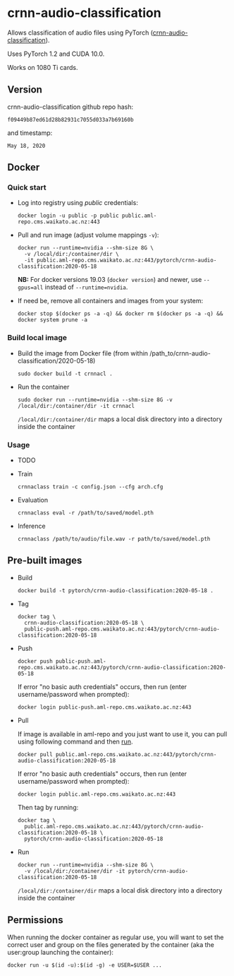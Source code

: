 # crnn-audio-classification

Allows classification of audio files using PyTorch ([crnn-audio-classification](https://github.com/ksanjeevan/crnn-audio-classification)).

Uses PyTorch 1.2 and CUDA 10.0.

Works on 1080 Ti cards. 

## Version

crnn-audio-classification github repo hash:

```
f09449b87ed61d28b82931c7055d033a7b69160b
```

and timestamp:

```
May 18, 2020
```

## Docker

### Quick start

* Log into registry using *public* credentials:

  ```commandline
  docker login -u public -p public public.aml-repo.cms.waikato.ac.nz:443 
  ```

* Pull and run image (adjust volume mappings `-v`):

  ```commandline
  docker run --runtime=nvidia --shm-size 8G \
    -v /local/dir:/container/dir \
    -it public.aml-repo.cms.waikato.ac.nz:443/pytorch/crnn-audio-classification:2020-05-18
  ```

  **NB:** For docker versions 19.03 (`docker version`) and newer, use `--gpus=all` instead of `--runtime=nvidia`.

* If need be, remove all containers and images from your system:

  ```commandline
  docker stop $(docker ps -a -q) && docker rm $(docker ps -a -q) && docker system prune -a
  ```

### Build local image

* Build the image from Docker file (from within /path_to/crnn-audio-classification/2020-05-18)

  ```commandline
  sudo docker build -t crnnacl .
  ```
  
* Run the container

  ```commandline
  sudo docker run --runtime=nvidia --shm-size 8G -v /local/dir:/container/dir -it crnnacl
  ```
  `/local/dir:/container/dir` maps a local disk directory into a directory inside the container

### Usage

* TODO 

* Train

  ```commandline
  crnnaclass train -c config.json --cfg arch.cfg
  ```
  
* Evaluation 

  ```commandline
  crnnaclass eval -r /path/to/saved/model.pth
  ```

* Inference

  ```commandline
  crnnaclass /path/to/audio/file.wav -r path/to/saved/model.pth 
  ```

## Pre-built images

* Build

  ```commandline
  docker build -t pytorch/crnn-audio-classification:2020-05-18 .
  ```
  
* Tag

  ```commandline
  docker tag \
    crnn-audio-classification:2020-05-18 \
    public-push.aml-repo.cms.waikato.ac.nz:443/pytorch/crnn-audio-classification:2020-05-18
  ```
  
* Push

  ```commandline
  docker push public-push.aml-repo.cms.waikato.ac.nz:443/pytorch/crnn-audio-classification:2020-05-18
  ```
  If error "no basic auth credentials" occurs, then run (enter username/password when prompted):
  
  ```commandline
  docker login public-push.aml-repo.cms.waikato.ac.nz:443
  ```
  
* Pull

  If image is available in aml-repo and you just want to use it, you can pull using following command and then [run](#run).

  ```commandline
  docker pull public.aml-repo.cms.waikato.ac.nz:443/pytorch/crnn-audio-classification:2020-05-18
  ```
  If error "no basic auth credentials" occurs, then run (enter username/password when prompted):
  
  ```commandline
  docker login public.aml-repo.cms.waikato.ac.nz:443
  ```
  Then tag by running:
  
  ```commandline
  docker tag \
    public.aml-repo.cms.waikato.ac.nz:443/pytorch/crnn-audio-classification:2020-05-18 \
    pytorch/crnn-audio-classification:2020-05-18
  ```
  
* <a name="run">Run</a>

  ```commandline
  docker run --runtime=nvidia --shm-size 8G \
    -v /local/dir:/container/dir -it pytorch/crnn-audio-classification:2020-05-18
  ```
  `/local/dir:/container/dir` maps a local disk directory into a directory inside the container


## Permissions

When running the docker container as regular use, you will want to set the correct
user and group on the files generated by the container (aka the user:group launching
the container):

```commandline
docker run -u $(id -u):$(id -g) -e USER=$USER ...
```
